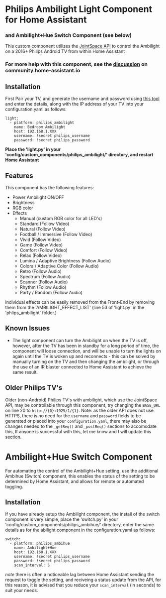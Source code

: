 # Philips Ambilight Light Component for Home Assistant
### and Ambilight+Hue Switch Component (see below)

This custom component utilizes the [JointSpace API](http://jointspace.sourceforge.net/projectdata/documentation/jasonApi/1/doc/API.html) to control the Ambilight on a 2016+ Philips Android TV from within Home Assistant

### For more help with this component, see the [discussion](https://community.home-assistant.io/t/philips-android-tv-ambilights-light-component/67754) on community.home-assistant.io

## Installation
First Pair your TV, and generate the username and password using [this tool](https://github.com/suborb/philips_android_tv) and enter the details, along with the IP address of your TV into your configuration.yaml as follows:
```
light:
  - platform: philips_ambilight
    name: Bedroom Ambilight
    host: 192.168.1.XXX
    username: !secret philips_username
    password: !secret philips_password
```

**Place the 'light.py' in your 'config/custom_components/philips_ambilight/' directory, and restart Home Assistant**

## Features
This component has the following features:
- Power Ambilight ON/OFF
- Brightness
- RGB color
- Effects
  - Manual (custom RGB color for all LED's)
  - Standard (Follow Video)
  - Natural (Follow Video)
  - Football / Immersive (Follow Video)
  - Vivid (Follow Video)
  - Game (Follow Video)
  - Comfort (Follow Video)
  - Relax (Follow Video)
  - Lumina / Adaptive Brightness (Follow Audio)
  - Colora / Adaptive Color (Follow Audio)
  - Retro (Follow Audio)
  - Spectrum (Follow Audio)
  - Scanner (Follow Audio)
  - Rhythm (Follow Audio)
  - Party / Random (Follow Audio)
  
Individual effects can be easily removed from the Front-End by removing them from the 'AMBILIGHT_EFFECT_LIST' (line 53 of 'light.py' in the 'phlips_ambilight' folder.)

## Known Issues
- The light component can turn the Ambilight on when the TV is off, however, after the TV has been in standby for a long period of time, the component will loose connection, and will be unable to turn the lights on again until the TV is woken up and reconnects - this can be solved by manually turning on the TV and then changing the ambilight, or through the use of an IR blaster connected to Home Assistant to achieve the same result.

## Older Philips TV's
Older (non-Android) Philips TV's with ambilight, which use the JointSpace API, may be controllable through this component, try changing the `BASE_URL` on line 20 to `http://{0}:1925/1/{1}`. Note: as the older API does not use HTTPS, there is no need for the `username` and  `password` fields to be generated or placed into your `configuration.yaml`, there may also be changes needed to the `_getReq()` and `_postReq()` sections to accomodate this, If anyone is successful with this, let me know and I will update this section.

# Ambilight+Hue Switch Component
For automating the control of the Ambilight+Hue setting, use the additional Ambihue (Switch) component, this enables the status of the setting to be determined by Home Assistant, and allows for remote or automated toggling.
## Installation
If you have already setup the Ambilight component, the install of the switch component is very simple, place the 'switch.py' in your 'config/custom_components/philips_ambihue/' directory,
enter the same details as for the abilight component in the configuration.yaml as follows:
```
switch:
  - platform: philips_ambihue
    name: Ambilight+Hue
    host: 192.168.1.XXX
    username: !secret philips_username
    password: !secret philips_password
    scan_interval: 5
```
*note* there is often a noticeable lag between Home Assistant sending the request to toggle the setting, and reciveing a status update from the API, for this reason, it is advised that you reduce your `scan_interval` (in seconds) to suit your needs.
